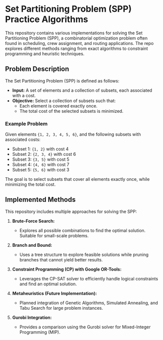 # Set Partitioning Problem (SPP) Practice Algorithms

This repository contains various implementations for solving the Set Partitioning Problem (SPP), a combinatorial optimization problem often found in scheduling, crew assignment, and routing applications. The repo explores different methods ranging from exact algorithms to constraint programming and heuristic techniques.

## Problem Description

The Set Partitioning Problem (SPP) is defined as follows:

- **Input:** A set of elements and a collection of subsets, each associated with a cost.
- **Objective:** Select a collection of subsets such that:
  - Each element is covered exactly once.
  - The total cost of the selected subsets is minimized.

### Example Problem
Given elements `{1, 2, 3, 4, 5, 6}`, and the following subsets with associated costs:
- Subset 1: `{1, 2}` with cost 4
- Subset 2: `{2, 3, 4}` with cost 6
- Subset 3: `{3, 5}` with cost 5
- Subset 4: `{4, 6}` with cost 7
- Subset 5: `{5, 6}` with cost 3

The goal is to select subsets that cover all elements exactly once, while minimizing the total cost.

## Implemented Methods

This repository includes multiple approaches for solving the SPP:

1. **Brute-Force Search:**
   - Explores all possible combinations to find the optimal solution. Suitable for small-scale problems.

2. **Branch and Bound:**
   - Uses a tree structure to explore feasible solutions while pruning branches that cannot yield better results.

3. **Constraint Programming (CP) with Google OR-Tools:**
   - Leverages the CP-SAT solver to efficiently handle logical constraints and find an optimal solution.

4. **Metaheuristics (Future Implementation):**
   - Planned integration of Genetic Algorithms, Simulated Annealing, and Tabu Search for large problem instances.

5. **Gurobi Integration:**
   - Provides a comparison using the Gurobi solver for Mixed-Integer Programming (MIP).


